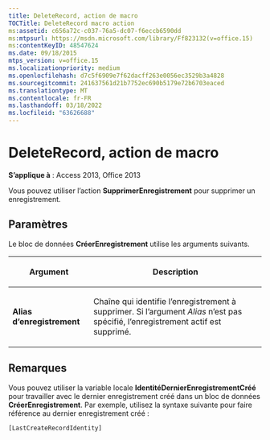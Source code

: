 ```yaml
---
title: DeleteRecord, action de macro
TOCTitle: DeleteRecord macro action
ms:assetid: c656a72c-c037-76a5-dc07-f6eccb6590dd
ms:mtpsurl: https://msdn.microsoft.com/library/Ff823132(v=office.15)
ms:contentKeyID: 48547624
ms.date: 09/18/2015
mtps_version: v=office.15
ms.localizationpriority: medium
ms.openlocfilehash: d7c5f6909e7f62dacff263e0056ec3529b3a4828
ms.sourcegitcommit: 241637561d21b7752ec690b5179e72b6703eaced
ms.translationtype: MT
ms.contentlocale: fr-FR
ms.lasthandoff: 03/18/2022
ms.locfileid: "63626688"
---
```

# <a name="deleterecord-macro-action"></a>DeleteRecord, action de macro

**S’applique à** : Access 2013, Office 2013

Vous pouvez utiliser l’action **SupprimerEnregistrement** pour supprimer un enregistrement.

## <a name="setting"></a>Paramètres

Le bloc de données **CréerEnregistrement** utilise les arguments suivants.

<table>
<colgroup>
<col />
<col />
</colgroup>
<thead>
<tr class="header">
<th><p>Argument</p></th>
<th><p>Description</p></th>
</tr>
</thead>
<tbody>
<tr class="odd">
<td><p><strong>Alias d’enregistrement</strong></p></td>
<td><p>Chaîne qui identifie l’enregistrement à supprimer. Si l’argument <em>Alias</em> n’est pas spécifié, l’enregistrement actif est supprimé.</p></td>
</tr>
</tbody>
</table>

## <a name="remarks"></a>Remarques

Vous pouvez utiliser la variable locale **IdentitéDernierEnregistrementCréé** pour travailler avec le dernier enregistrement créé dans un bloc de données **CréerEnregistrement**. Par exemple, utilisez la syntaxe suivante pour faire référence au dernier enregistrement créé :

`[LastCreateRecordIdentity]`

